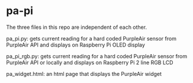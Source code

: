 # pa-pi
The three files in this repo are independent of each other.  
  
pa_pi.py: gets current reading for a hard coded PurpleAir sensor from PurpleAir API and displays on Raspberry Pi OLED display  
  
pa_pi_rgb.py: gets current reading for a hard coded PurpleAir sensor from PurpleAir API or locally and displays on Raspberry Pi 2 line RGB LCD    
  
pa_widget.html: an html page that displays the PurpleAir widget  